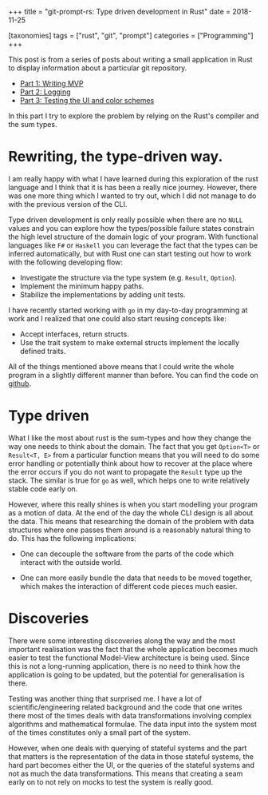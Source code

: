 +++
title = "git-prompt-rs: Type driven development in Rust"
date = 2018-11-25

[taxonomies]
tags = ["rust", "git", "prompt"]
categories = ["Programming"]
+++

This post is from a series of posts about writing a small application in Rust
to display information about a particular git repository.

- [Part 1: Writing MVP][part-01]
- [Part 2: Logging][part-02]
- [Part 3: Testing the UI and color schemes][part-03]

In this part I try to explore the problem by relying on the Rust's compiler and
the sum types.

<!-- more -->

# Rewriting, the type-driven way.

I am really happy with what I have learned during this exploration of the rust
language and I think that it is has been a really nice journey.  However, there
was one more thing which I wanted to try out, which I did not manage to do with
the previous version of the CLI.

Type driven development is only really possible when there are no `NULL` values
and you can explore how the types/possible failure states constrain the high
level structure of the domain logic of your program.  With functional languages like `F#` or `Haskell` you can leverage the fact that the types can be inferred automatically, but with Rust one can start testing out how to work with the following developing flow:

- Investigate the structure via the type system (e.g. `Result`, `Option`).
- Implement the minimum happy paths.
- Stabilize the implementations by adding unit tests.

I have recently started working with `go` in my day-to-day programming at work and I realized
that one could also start reusing concepts like:

- Accept interfaces, return structs.
- Use the trait system to make external structs implement the locally defined traits.

All of the things mentioned above means that I could write the whole program in
a slightly different manner than before.  You can find the code on [github][link].

# Type driven

What I like the most about rust is the sum-types and how they change the way
one needs to think about the domain.  The fact that you get `Option<T>` or
`Result<T, E>` from a particular function means that you will need to do some
error handling or potentially think about how to recover at the place where the
error occurs if you do not want to propagate the `Result` type up the stack.
The similar is true for `go` as well, which helps one to write relatively
stable code early on.

However, where this really shines is when you start modelling your program as a
motion of data.  At the end of the day the whole CLI design is all about the
data.  This means that researching the domain of the problem with data
structures where one passes them around is a reasonably natural thing to do.
This has the following implications:

- One can decouple the software from the parts of the code which interact with
  the outside world.

- One can more easily bundle the data that needs to be moved together, which
  makes the interaction of different code pieces much easier.

# Discoveries

There were some interesting discoveries along the way and the most important
realisation was the fact that the whole application becomes much easier to test
the functional Model-View architecture is being used.  Since this is not a
long-running application, there is no need to think how the application is
going to be updated, but the potential for generalisation is there.

Testing was another thing that surprised me.  I have a lot of
scientific/engineering related background and the code that one writes there
most of the times deals with data transformations involving complex algorithms
and mathematical formulae.  The data input into the system most of the times
constitutes only a small part of the system.

However, when one deals with querying of stateful systems and the part that
matters is the representation of the data in those stateful systems, the hard
part becomes either the UI, or the queries of the stateful systems and not as
much the data transformations.  This means that creating a seam early on to not
rely on mocks to test the system is really good.

[part-01]: @/blog/git_prompt_01/index.md
[part-02]: @/blog/git_prompt_02/index.md
[part-03]: @/blog/git_prompt_03/index.md
[part-04]: @/blog/git_prompt_04/index.md
[link]: https://github.com/aignas/git-prompt-rs
